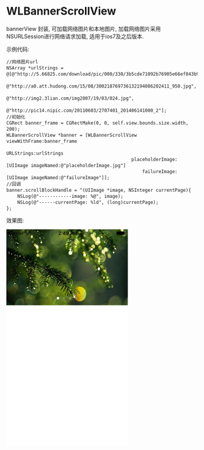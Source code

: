 # WLBannerScrollView
bannerView 封装, 可加载网络图片和本地图片, 加载网络图片采用NSURLSession进行网络请求加载, 适用于ios7及之后版本.

示例代码:

    //网络图片url
    NSArray *urlStrings = @[@"http://5.66825.com/download/pic/000/330/3b5cde71092b76905e66ef843b97ca49.jpg",
                            @"http://a0.att.hudong.com/15/08/300218769736132194086202411_950.jpg",
                            @"http://img2.3lian.com/img2007/19/03/024.jpg",
                            @"http://pic14.nipic.com/20110603/2707401_201406141000_2"];
    //初始化
    CGRect banner_frame = CGRectMake(0, 0, self.view.bounds.size.width, 200);
    WLBannerScrollView *banner = [WLBannerScrollView viewWithFrame:banner_frame
                                                        URLStrings:urlStrings
                                                  placeholderImage:[UIImage imageNamed:@"placeholderImage.jpg"]
                                                      failureImage:[UIImage imageNamed:@"failureImage"]];
    //回调
    banner.scrollBlockHandle = ^(UIImage *image, NSInteger currentPage){
        NSLog(@"------------image: %@", image);
        NSLog(@"------currentPage: %ld", (long)currentPage);
    };

效果图:

![image](https://raw.githubusercontent.com/GitHubWanglei/WLBannerScrollView/master/image.png)
